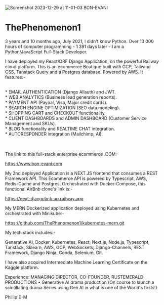 
![Screenshot 2023-12-29 at 11-01-03 BON-EVANI](https://github.com/user-attachments/assets/45bbb4e7-6f7d-4488-9894-fc1f5d458dc8)


# ThePhenomenon1

3 years and 10 months ago, July 2021, I didn't know Python. Over 13 000 hours of computer programming - 1 391 days later - I am a Python/JavaScript Full-Stack Developer.

I have deployed my React/DRF Django Application, on the powerful Railway cloud platform. 
This is an ecommerce Boutique built with GCP, Tailwind CSS, Tanstack Query and a Postgres database. Powered by AWS. It features:-

<br>
* EMAIL AUTHENTICATION (Django Allauth) and JWT.

<br>
* WEB ANALYTICS (Business lead generation reports).

<br>
* PAYMENT API (Paypal, Visa, Major credit cards).

<br>
* SEARCH ENGINE OPTIMIZATION (SEO data modeling).

<br>
* SHOPPING CART and CHECKOUT functionality.

<br>
* CLIENT DASHBOARDS and ADMIN DASHBOARD (Customer Service Management and SKUs).

<br>
* BLOG functionality and REALTIME CHAT integration.

<br>
* AUTORESPONDER integration (Mailchimp, AI).

\
\
The link to this full-stack enterprise ecommerce .COM:-

https://www.bon-evani.com

My 2nd deployed Application is a NEXT.JS frontend that consumes a REST Framework API. 
This Ecommerce API is powered by Typescript, AWS, Redis-Cache and Postgres.
Orchestrated with Docker-Compose, this functional AirBnb clone's link is:-

https://next-djangobnb.up.railway.app

My MERN Dockerized application deployed using Kubernetes and orchestrated with Minikube:-

https://github.com/ThePhenomenon1/kubernetes-mern.git

My tech stack includes:-

Generative AI,
Docker,
Kubernetes,
React,
Next.js,
Node.js,
Typescript,
Tanstack,
Sklearn,
AWS,
GCP,
WebSockets,
Django-Channels,
REST Framework,
Django Ninja,
Conda,
Selenium,
Git.

I have also acquired Intermediate Machine Learning Certificate on the Kaggle platform.

Experience: MANAGING DIRECTOR, CO-FOUNDER, RUSTEMERALD PRODUCTIONS
•	Generative AI drama production (On course to launch a scintillating drama Series using Gen AI in what is one of the World's firsts!)


Phillip E-M
